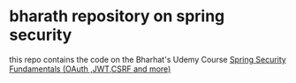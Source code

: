 # bharath repository on spring security

this repo contains the code on the Bharhat's Udemy Course [Spring Security Fundamentals (OAuth ,JWT,CSRF and more)](https://www.udemy.com/course/spring-security-fundamentals/)
